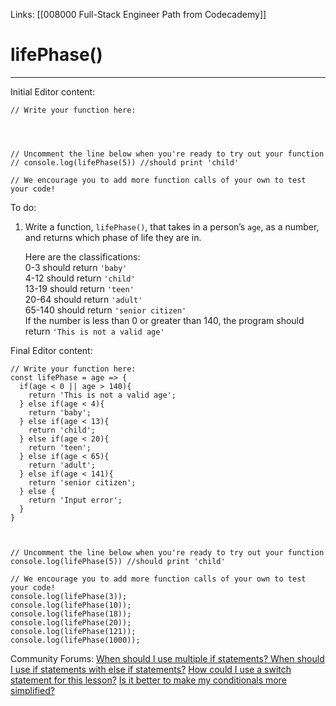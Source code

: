 Links:  [[008000 Full-Stack Engineer Path from Codecademy]]
# lifePhase()
---
Initial Editor content:

	// Write your function here:




	// Uncomment the line below when you're ready to try out your function
	// console.log(lifePhase(5)) //should print 'child'

	// We encourage you to add more function calls of your own to test your code!

To do:
1. Write a function, `lifePhase()`, that takes in a person’s `age`, as a number, and returns which phase of life they are in.
	
	Here are the classifications:  
	0-3 should return `'baby'`  
	4-12 should return `'child'`  
	13-19 should return `'teen'`  
	20-64 should return `'adult'`  
	65-140 should return `'senior citizen'`  
	If the number is less than 0 or greater than 140, the program should return `'This is not a valid age'`

Final Editor content:

	// Write your function here:
	const lifePhase = age => {
	  if(age < 0 || age > 140){
		return 'This is not a valid age';
	  } else if(age < 4){
		return 'baby';
	  } else if(age < 13){
		return 'child';
	  } else if(age < 20){
		return 'teen';
	  } else if(age < 65){
		return 'adult';
	  } else if(age < 141){
		return 'senior citizen';
	  } else {
		return 'Input error';
	  }
	}



	// Uncomment the line below when you're ready to try out your function
	console.log(lifePhase(5)) //should print 'child'

	// We encourage you to add more function calls of your own to test your code!
	console.log(lifePhase(3));
	console.log(lifePhase(10));
	console.log(lifePhase(18));
	console.log(lifePhase(20)); 
	console.log(lifePhase(121));
	console.log(lifePhase(1000));

Community Forums:
[When should I use multiple if statements? When should I use if statements with else if statements?](https://discuss.codecademy.com/t/when-should-i-use-multiple-if-statements-when-should-i-use-if-statements-with-else-if-statements/365545)
[How could I use a switch statement for this lesson?](https://discuss.codecademy.com/t/how-could-i-use-a-switch-statement-for-this-lesson/446724)
[Is it better to make my conditionals more simplified?](https://discuss.codecademy.com/t/is-it-better-to-make-my-conditionals-more-simplified/446727)
